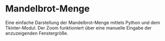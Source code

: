 # Mandelbrot-Menge

Eine einfache Darstellung der Mandelbrot-Menge mittels Python und dem Tkinter-Modul. Der Zoom funktioniert über eine manuelle Eingabe der anzuzeigenden Fenstergröße.
